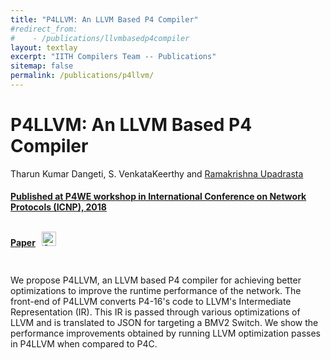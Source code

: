 ```yaml
---
title: "P4LLVM: An LLVM Based P4 Compiler"
#redirect_from:
#    - /publications/llvmbasedp4compiler
layout: textlay
excerpt: "IITH Compilers Team -- Publications"
sitemap: false
permalink: /publications/p4llvm/
---
```



<div class="container-fluid" style="height:100%; width:100%"> 
<h1>P4LLVM: An LLVM Based P4 Compiler</h1>
<p>Tharun Kumar Dangeti, S. VenkataKeerthy and <a href="https://www.iith.ac.in/~ramakrishna" target="_blank">Ramakrishna Upadrasta</p>
<h4> Published at P4WE workshop in International Conference on Network Protocols (ICNP), 2018</h4>

<br>
 
 <div style="position:relative; top:-25px;">
 <h4><a href="https://ieeexplore.ieee.org/document/8526847" target="_blank">Paper</a>
 &nbsp;
 <a href= "https://github.com/IITH-Compilers/P4LLVM" target="_blank">
 <img class="dp-img" alt="OpenMp_Github" src="https://github.githubassets.com/favicons/favicon.svg" width="23px" height="23px" />
 </a> 
 </h4>
 </div>
 
<p> We propose P4LLVM, an LLVM based P4 compiler for achieving better optimizations to improve the runtime performance of the network. The front-end of P4LLVM converts P4-16's code to LLVM's Intermediate Representation (IR). This IR is passed through various optimizations of LLVM and is translated to JSON for targeting a BMV2 Switch. We show the performance improvements obtained by running LLVM optimization passes in P4LLVM when compared to P4C.</p>
<br>
</div>
